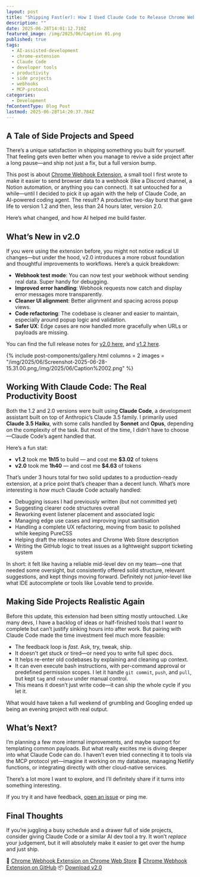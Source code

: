 ```yaml
---
layout: post
title: "Shipping Fast(er): How I Used Claude Code to Release Chrome Webhook Extension 2.0"
description: ""
date: 2025-06-28T14:01:12.710Z
featured_image: /img/2025/06/Caption 01.png
published: true
tags:
  - AI-assisted-development
  - chrome-extension
  - Claude Code
  - developer tools
  - productivity
  - side projects
  - webhooks
  - MCP-protocol
categories:
  - Development
fmContentType: Blog Post
lastmod: 2025-06-28T14:20:37.784Z
---
```

## A Tale of Side Projects and Speed

There’s a unique satisfaction in shipping something you built for yourself. That feeling gets even better when you manage to revive a side project after a long pause—and ship not just a fix, but a full version bump.

This post is about [Chrome Webhook Extension](https://github.com/clawfire/chrome-webhook-extension), a small tool I first wrote to make it easier to send browser data to a webhook (like a Discord channel, a Notion automation, or anything you can connect). It sat untouched for a while—until I decided to pick it up again with the help of Claude Code, an AI-powered coding agent. The result? A productive two-day burst that gave life to version 1.2 and then, less than 24 hours later, version 2.0.

Here’s what changed, and how AI helped me build faster.

## What’s New in v2.0

If you were using the extension before, you might not notice radical UI changes—but under the hood, v2.0 introduces a more robust foundation and thoughtful improvements to workflows. Here’s a quick breakdown:

- **Webhook test mode**: You can now test your webhook without sending real data. Super handy for debugging.
- **Improved error handling**: Webhook requests now catch and display error messages more transparently.
- **Cleaner UI alignment**: Better alignment and spacing across popup views.
- **Code refactoring**: The codebase is cleaner and easier to maintain, especially around popup logic and validation.
- **Safer UX**: Edge cases are now handled more gracefully when URLs or payloads are missing.

You can find the full release notes for [v2.0 here](https://github.com/clawfire/chrome-webhook-extension/releases/tag/v2.0.0), and [v1.2 here](https://github.com/clawfire/chrome-webhook-extension/releases/tag/v1.2).

{% include post-components/gallery.html
	columns = 2
	images = "/img/2025/06/Screenshot-2025-06-28-15.31.00.png,/img/2025/06/Caption%2002.png"
%}

## Working With Claude Code: The Real Productivity Boost

Both the 1.2 and 2.0 versions were built using **Claude Code**, a development assistant built on top of Anthropic’s Claude 3.5 family. I primarily used **Claude 3.5 Haiku**, with some calls handled by **Sonnet** and **Opus**, depending on the complexity of the task. But most of the time, I didn’t have to choose—Claude Code’s agent handled that.

Here’s a fun stat:

- **v1.2** took me **1h15** to build — and cost me **\$3.02** of tokens
- **v2.0** took me **1h40** — and cost me **\$4.63** of tokens

That’s under 3 hours total for two solid updates to a production-ready extension, at a price point that’s cheaper than a decent lunch. What’s more interesting is *how much* Claude Code actually handled:

- Debugging issues I had previously written (but not committed yet)
- Suggesting clearer code structures overall
- Reworking event listener placement and associated logic
- Managing edge use cases and improving input sanitisation
- Handling a complete UX refactoring, moving from basic to polished while keeping PureCSS
- Helping draft the release notes and Chrome Web Store description
- Writing the GitHub logic to treat issues as a lightweight support ticketing system

In short: it felt like having a reliable mid-level dev on my team—one that needed some oversight, but consistently offered solid structure, relevant suggestions, and kept things moving forward. Definitely not junior-level like what IDE autocomplete or tools like Lovable tend to provide.

## Making Side Projects Realistic Again

Before this update, this extension had been sitting mostly untouched. Like many devs, I have a backlog of ideas or half-finished tools that I *want* to complete but can’t justify sinking hours into after work. But pairing with Claude Code made the time investment feel much more feasible:

- The feedback loop is *fast*. Ask, try, tweak, ship.
- It doesn't get stuck or tired—or need you to write full spec docs.
- It helps re-enter old codebases by explaining and cleaning up context.
- It can even execute bash instructions, with per-command approval or predefined permission scopes. I let it handle `git commit`, `push`, and `pull`, but kept `tag` and `rebase` under manual control.
- This means it doesn’t just write code—it can ship the whole cycle if you let it.

What would have taken a full weekend of grumbling and Googling ended up being an evening project with real output.

## What’s Next?

I’m planning a few more internal improvements, and maybe support for templating common payloads. But what really excites me is diving deeper into what Claude Code can do. I haven’t even tried connecting it to tools via the MCP protocol yet—imagine it working on my database, managing Netlify functions, or integrating directly with other cloud-native services.

There’s a lot more I want to explore, and I’ll definitely share if it turns into something interesting.

If you try it and have feedback, [open an issue](https://github.com/clawfire/chrome-webhook-extension/issues) or ping me.

## Final Thoughts

If you’re juggling a busy schedule and a drawer full of side projects, consider giving Claude Code or a similar AI dev tool a try. It won’t *replace* your judgement, but it will absolutely make it easier to get over the hump and just ship.

🔗 [Chrome Webhook Extension on Chrome Web Store](https://chromewebstore.google.com/detail/webhook-manager/bgmeeebkokmefcfafnhfjgbemifefbno)
🔗 [Chrome Webhook Extension on GitHub](https://github.com/clawfire/chrome-webhook-extension)
📦 [Download v2.0](https://github.com/clawfire/chrome-webhook-extension/releases/tag/v2.0.0)
